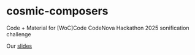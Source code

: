 # cosmic-composers
Code + Material for [WoC]Code CodeNova Hackathon 2025 sonification challenge

Our [slides](https://docs.google.com/presentation/d/1R_z--zsHUmMJMzTajjSdCC1vs3mNu_xblsP9ymPX4kE/edit?usp=sharing)
